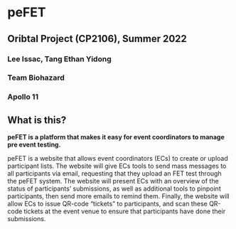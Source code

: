 # peFET
## Oribtal Project (CP2106), Summer 2022
### Lee Issac, Tang Ethan Yidong
### Team Biohazard
### Apollo 11


## What is this?

**peFET is a platform that makes it easy for event coordinators to manage pre event testing.**

peFET is a website that allows event coordinators (ECs) to create or upload participant lists. The website will give ECs tools to send mass messages to all participants via email, requesting that they upload an FET test through the peFET system. The website will present ECs with an overview of the status of participants’ submissions, as well as additional tools to pinpoint participants, then send more emails to remind them. Finally, the website will allow ECs to issue QR-code “tickets” to participants, and scan these QR-code tickets at the event venue to ensure that participants have done their submissions.
